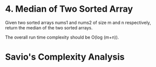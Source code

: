 # 4. Median of Two Sorted Array

Given two sorted arrays nums1 and nums2 of size m and n respectively, return the median of the two sorted arrays.

The overall run time complexity should be O(log (m+n)).

# Savio's Complexity Analysis
